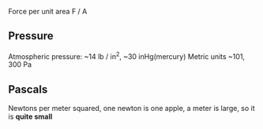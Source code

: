 Force per unit area F / A


## Pressure
Atmospheric pressure: ~14 lb / in<sup>2</sup>, ~30 inHg(mercury)
	Metric units ~101, 300 Pa
	


## Pascals
Newtons per meter squared, one newton is one apple, a meter is large, so it is **quite small**
